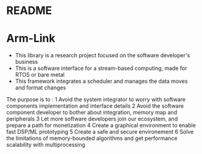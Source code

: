 # README


# Arm-Link
- This library is a research project focused on the software developer's business
- This is a software interface for a stream-based computing, made for RTOS or bare metal
- This framework integrates a scheduler and manages the data moves and format changes

The purpose is to :
1 Avoid the system integrator to worry with software components implementation and interface details
2 Avoid the software component developer to bother about integration, memory map and peripherals
3 Let more software developers join our ecosystem, and prepare a path for monetization
4 Create a graphical environment to enable fast DSP/ML prototyping
5 Create a safe and secure environement
6 Solve the limitations of memory-bounded algorithms and get performance scalability with multiprocessing